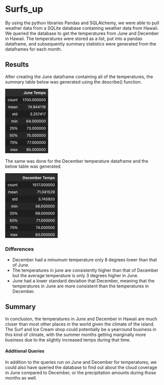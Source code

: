# Surfs_up

By using the python libraries Pandas and SQLAlchemy, we were able to pull weather data from a SQLite database containing weather data from Hawaii. We queried the database to get the temperatures from June and December in Hawaii. The temperatures were stored as a list, put into a pandas dataframe, and subsequently summary statistics were generated from the dataframes for each month.

## Results
After creating the June dataframe containing all of the temperatures, the summary table below was generated using the describe() function.

![june summary stats](/Resources/june_temps_describe.png)

The same was done for the December temperature dataframe and the below table was generated.

![december summary stats](/Resources/december_temps_describe.png)

### Differences

* December had a minumum temperature only 8 degrees lower than that of June.
* The temperatures in june are consistently higher than that of December but the average temperature is only 3 degrees higher in June. 
* June had a lower standard deviation that December, meaning that the temperatures in June are more consistent than the temperatures in December. 

## Summary 

In conclusion, the temperatures in June and December in Hawaii are much closer than most other places in the world given the climate of the island. The Surf and Ice Cream shop could potentially be a yearround business in this kind of climate, with the summer months getting marginally more business due to the slightly increased temps during that time.

#### Additional Queries

In addition to the queries run on June and December for temperatures, we could also have queried the database to find out about the cloud coverage in June compared to December, or the precipitation amounts during those months as well.
